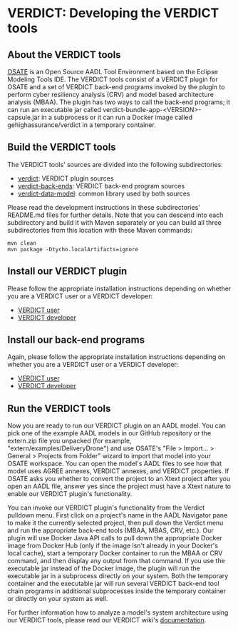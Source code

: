 # VERDICT: Developing the VERDICT tools

## About the VERDICT tools

[OSATE](https://osate.org/about-osate.html) is an Open Source AADL
Tool Environment based on the Eclipse Modeling Tools IDE.  The VERDICT
tools consist of a VERDICT plugin for OSATE and a set of VERDICT
back-end programs invoked by the plugin to perform cyber resiliency
analysis (CRV) and model based architecture analysis (MBAA).  The
plugin has two ways to call the back-end programs; it can run an
executable jar called verdict-bundle-app-\<VERSION\>-capsule.jar in a
subprocess or it can run a Docker image called gehighassurance/verdict
in a temporary container.

## Build the VERDICT tools

The VERDICT tools' sources are divided into the following
subdirectories:

- [verdict](verdict): VERDICT plugin sources
- [verdict-back-ends](verdict-back-ends): VERDICT back-end program sources
- [verdict-data-model](verdict-data-model): common library used by both sources

Please read the development instructions in these subdirectories'
README.md files for further details.  Note that you can descend into
each subdirectory and build it with Maven separately or you can build
all three subdirectories from this location with these Maven commands:

```shell
mvn clean
mvn package -Dtycho.localArtifacts=ignore
```

## Install our VERDICT plugin

Please follow the appropriate installation instructions depending on
whether you are a VERDICT user or a VERDICT developer:

- [VERDICT user](../docs/README.md)
- [VERDICT developer](verdict/README.md)

## Install our back-end programs

Again, please follow the appropriate installation instructions
depending on whether you are a VERDICT user or a VERDICT developer:

- [VERDICT user](../docs/README.md)
- [VERDICT developer](verdict-back-ends/README.md)

## Run the VERDICT tools

Now you are ready to run our VERDICT plugin on an AADL model.  You can
pick one of the example AADL models in our GitHub repository or the
extern.zip file you unpacked (for example,
"extern/examples/DeliveryDrone") and use OSATE's "File > Import... >
General > Projects from Folder" wizard to import that model into your
OSATE workspace.  You can open the model's AADL files to see how that
model uses AGREE annexes, VERDICT annexes, and VERDICT properties.  If
OSATE asks you whether to convert the project to an Xtext project
after you open an AADL file, answer yes since the project must have a
Xtext nature to enable our VERDICT plugin's functionality.

You can invoke our VERDICT plugin's functionality from the Verdict
pulldown menu.  First click on a project's name in the AADL Navigator
pane to make it the currently selected project, then pull down the
Verdict menu and run the appropriate back-end tools (MBAA, MBAS, CRV,
etc.).  Our plugin will use Docker Java API calls to pull down the
appropriate Docker image from Docker Hub (only if the image isn't
already in your Docker's local cache), start a temporary Docker
container to run the MBAA or CRV command, and then display any output
from that command.  If you use the executable jar instead of the
Docker image, the plugin will run the executable jar in a subprocess
directly on your system.  Both the temporary container and the
executable jar will run several VERDICT back-end tool chain programs
in additional subprocesses inside the temporary container or directly
on your system as well.

For further information how to analyze a model's system architecture
using our VERDICT tools, please read our VERDICT wiki's
[documentation](https://github.com/ge-high-assurance/VERDICT/wiki).
